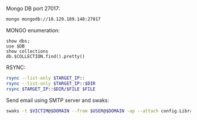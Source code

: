 Mongo DB port 27017:
```sh
mongo mongodb://10.129.189.148:27017
```

MONGO enumeration:
```
show dbs;
use $DB
show collections
db.$COLLECTION.find().pretty()
```

RSYNC:
```sh
rsync --list-only $TARGET_IP::
rsync --list-only $TARGET_IP::$DIR
rsync $TARGET_IP::$DIR/$FILE $FILE
```

Send email using SMTP server and swaks:
```bash
swaks -t $VICTIM@$DOMAIN --from $USER@$DOMAIN -ap --attach config.Library-ms --server $SMTP_SERVER --body body.txt --header "Subject: Interesting" --suppress-data
```